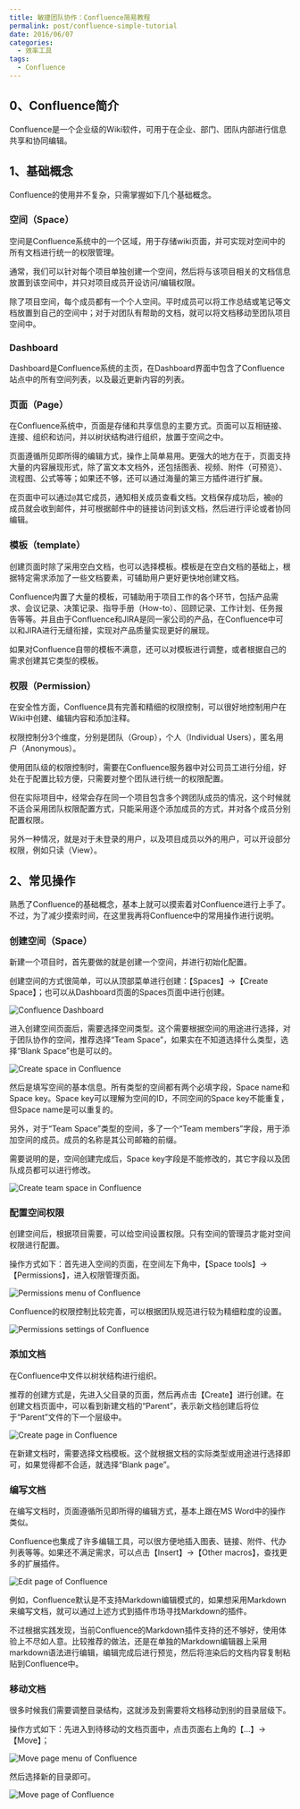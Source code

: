```yaml
---
title: 敏捷团队协作：Confluence简易教程
permalink: post/confluence-simple-tutorial
date: 2016/06/07
categories:
  - 效率工具
tags:
  - Confluence
---
```


## 0、Confluence简介

Confluence是一个企业级的Wiki软件，可用于在企业、部门、团队内部进行信息共享和协同编辑。

## 1、基础概念

Confluence的使用并不复杂，只需掌握如下几个基础概念。

### 空间（Space）

空间是Confluence系统中的一个区域，用于存储wiki页面，并可实现对空间中的所有文档进行统一的权限管理。

通常，我们可以针对每个项目单独创建一个空间，然后将与该项目相关的文档信息放置到该空间中，并只对项目成员开设访问/编辑权限。

除了项目空间，每个成员都有一个个人空间。平时成员可以将工作总结或笔记等文档放置到自己的空间中；对于对团队有帮助的文档，就可以将文档移动至团队项目空间中。

### Dashboard

Dashboard是Confluence系统的主页，在Dashboard界面中包含了Confluence站点中的所有空间列表，以及最近更新内容的列表。

### 页面（Page）

在Confluence系统中，页面是存储和共享信息的主要方式。页面可以互相链接、连接、组织和访问，并以树状结构进行组织，放置于空间之中。

页面遵循所见即所得的编辑方式，操作上简单易用。更强大的地方在于，页面支持大量的内容展现形式，除了富文本文档外，还包括图表、视频、附件（可预览）、流程图、公式等等；如果还不够，还可以通过海量的第三方插件进行扩展。

在页面中可以通过`@`其它成员，通知相关成员查看文档。文档保存成功后，被`@`的成员就会收到邮件，并可根据邮件中的链接访问到该文档，然后进行评论或者协同编辑。

### 模板（template）

创建页面时除了采用空白文档，也可以选择模板。模板是在空白文档的基础上，根据特定需求添加了一些文档要素，可辅助用户更好更快地创建文档。

Confluence内置了大量的模板，可辅助用于项目工作的各个环节，包括产品需求、会议记录、决策记录、指导手册（How-to）、回顾记录、工作计划、任务报告等等。并且由于Confluence和JIRA是同一家公司的产品，在Confluence中可以和JIRA进行无缝衔接，实现对产品质量实现更好的展现。

如果对Confluence自带的模板不满意，还可以对模板进行调整，或者根据自己的需求创建其它类型的模板。

### 权限（Permission）

在安全性方面，Confluence具有完善和精细的权限控制，可以很好地控制用户在Wiki中创建、编辑内容和添加注释。

权限控制分3个维度，分别是团队（Group），个人（Individual Users），匿名用户（Anonymous）。

使用团队级的权限控制时，需要在Confluence服务器中对公司员工进行分组，好处在于配置比较方便，只需要对整个团队进行统一的权限配置。

但在实际项目中，经常会存在同一个项目包含多个跨团队成员的情况，这个时候就不适合采用团队权限配置方式，只能采用逐个添加成员的方式，并对各个成员分别配置权限。

另外一种情况，就是对于未登录的用户，以及项目成员以外的用户，可以开设部分权限，例如只读（View）。

## 2、常见操作

熟悉了Confluence的基础概念，基本上就可以摸索着对Confluence进行上手了。不过，为了减少摸索时间，在这里我再将Confluence中的常用操作进行说明。

### 创建空间（Space）

新建一个项目时，首先要做的就是创建一个空间，并进行初始化配置。

创建空间的方式很简单，可以从顶部菜单进行创建：【Spaces】->【Create Space】；也可以从Dashboard页面的Spaces页面中进行创建。

![Confluence Dashboard](/images/Confluence_Dashboard.png)

进入创建空间页面后，需要选择空间类型。这个需要根据空间的用途进行选择，对于团队协作的空间，推荐选择“Team Space”，如果实在不知道选择什么类型，选择“Blank Space”也是可以的。

![Create space in Confluence](/images/Confluence_Create_Space.png)

然后是填写空间的基本信息。所有类型的空间都有两个必填字段，Space name和Space key。Space key可以理解为空间的ID，不同空间的Space key不能重复，但Space name是可以重复的。

另外，对于“Team Space”类型的空间，多了一个“Team members”字段，用于添加空间的成员。成员的名称是其公司邮箱的前缀。

需要说明的是，空间创建完成后，Space key字段是不能修改的，其它字段以及团队成员都可以进行修改。

![Create team space in Confluence](/images/Confluence_Create_Team_Space.png)

### 配置空间权限

创建空间后，根据项目需要，可以给空间设置权限。只有空间的管理员才能对空间权限进行配置。

操作方式如下：首先进入空间的页面，在空间左下角中，【Space tools】->【Permissions】，进入权限管理页面。

![Permissions menu of Confluence](/images/Confluence_Permissions_menu.png)

Confluence的权限控制比较完善，可以根据团队规范进行较为精细粒度的设置。

![Permissions settings of Confluence](/images/Confluence_Permissions_Setting.png)

### 添加文档

在Confluence中文件以树状结构进行组织。

推荐的创建方式是，先进入父目录的页面，然后再点击【Create】进行创建。在创建文档页面中，可以看到新建文档的“Parent”，表示新文档创建后将位于“Parent”文件的下一个层级中。

![Create page in Confluence](/images/Confluence_Create_Page.png)

在新建文档时，需要选择文档模板。这个就根据文档的实际类型或用途进行选择即可，如果觉得都不合适，就选择“Blank page”。

### 编写文档

在编写文档时，页面遵循所见即所得的编辑方式，基本上跟在MS Word中的操作类似。

Confluence也集成了许多编辑工具，可以很方便地插入图表、链接、附件、代办列表等等。如果还不满足需求，可以点击【Insert】->【Other macros】，查找更多的扩展插件。

![Edit page of Confluence](/images/Confluence_Edit_Page.png)

例如，Confluence默认是不支持Markdown编辑模式的，如果想采用Markdown来编写文档，就可以通过上述方式到插件市场寻找Markdown的插件。

不过根据实践发现，当前Confluence的Markdown插件支持的还不够好，使用体验上不尽如人意。比较推荐的做法，还是在单独的Markdown编辑器上采用markdown语法进行编辑，编辑完成后进行预览，然后将渲染后的文档内容复制粘贴到Confluence中。

### 移动文档

很多时候我们需要调整目录结构，这就涉及到需要将文档移动到别的目录层级下。

操作方式如下：先进入到待移动的文档页面中，点击页面右上角的【...】->【Move】；

![Move page menu of Confluence](/images/Confluence_Move_Page_menu.png)

然后选择新的目录即可。

![Move page of Confluence](/images/Confluence_Move_Page.png)
